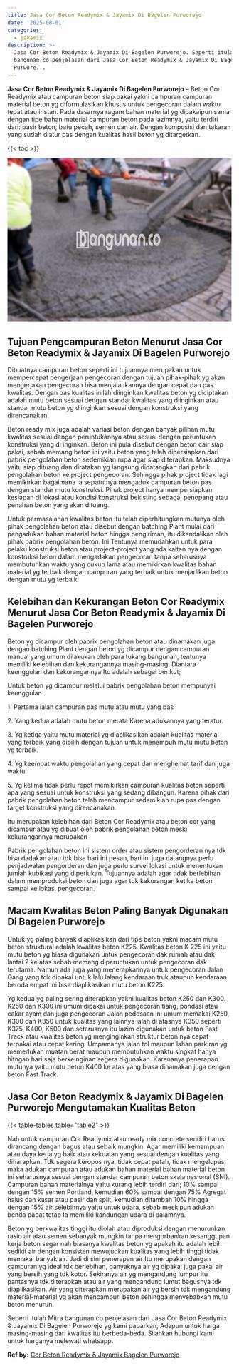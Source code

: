 ```yaml
---
title: Jasa Cor Beton Readymix & Jayamix Di Bagelen Purworejo
date: '2025-08-01'
categories:
  - jayamix
description: >-
  Jasa Cor Beton Readymix & Jayamix Di Bagelen Purworejo. Seperti itulah Mitra
  bangunan.co penjelasan dari Jasa Cor Beton Readymix & Jayamix Di Bagelen
  Purwore...
---
```


**Jasa Cor Beton Readymix & Jayamix Di Bagelen Purworejo** – Beton Cor Readymix atau campuran beton siap pakai yakni campuran campuran material beton yg diformulasikan khusus untuk pengecoran dalam waktu tepat atau instan. Pada dasarnya ragam bahan material yg dipakaipun sama dengan tipe bahan material campuran beton pada lazimnya, yaitu terdiri dari: pasir beton, batu pecah, semen dan air. Dengan komposisi dan takaran yang sudah diatur pas dengan kualitas hasil beton yg ditargetkan.

{{< toc >}}

![Jasa Cor Beton Readymix & Jayamix Di Bagelen Purworejo](/images/jasa-cor-readymix-55.png)

## Tujuan Pengcampuran Beton Menurut Jasa Cor Beton Readymix & Jayamix Di Bagelen Purworejo

Dibuatnya campuran beton seperti ini tujuannya merupakan untuk mempercepat pengerjaan pengecoran dengan tujuan pihak-pihak yg akan mengerjakan pengecoran bisa menjalankannya dengan cepat dan pas kwalitas. Dengan pas kualitas inilah diinginkan kwalitas beton yg diciptakan adalah mutu beton sesuai dengan standar kwalitas yang diinginkan atau standar mutu beton yg diinginkan sesuai dengan konstruksi yang direncanakan.

Beton ready mix juga adalah variasi beton dengan banyak pilihan mutu kwalitas sesuai dengan peruntukannya atau sesuai dengan peruntukan konstruksi yang di inginkan. Beton ini pula disebut dengan beton cair siap pakai, sebab memang beton ini yaitu beton yang telah dipersiapkan dari pabrik pengolahan beton sedemikian rupa agar siap diterapkan. Maksudnya yaitu siap dituang dan diratakan yg langsung didatangkan dari pabrik pengolahan beton ke project pengecoran. Sehingga pihak project tidak lagi memikirkan bagaimana ia sepatutnya mengaduk campuran beton pas dengan standar mutu konstruksi. Pihak project hanya mempersiapkan kesiapan di lokasi atau kondisi konstruksi bekisting sebagai penopang atau penahan beton yang akan dituang.

Untuk permasalahan kwalitas beton itu telah diperhitungkan mutunya oleh pihak pengolahan beton atau disebut dengan batching Plant mulai dari pengadukan bahan material beton hingga pengiriman, itu dikendalikan oleh pihak pabrik pengolahan beton. Ini Tentunya memudahkan untuk para pelaku konstruksi beton atau project-project yang ada kaitan nya dengan konstruksi beton dalam mengadakan pengecoran tanpa seharusnya membutuhkan waktu yang cukup lama atau memikirkan kwalitas bahan material yg terbaik dengan campuran yang terbaik untuk menjadikan beton dengan mutu yg terbaik.

## Kelebihan dan Kekurangan Beton Cor Readymix Menurut Jasa Cor Beton Readymix & Jayamix Di Bagelen Purworejo

Beton yg dicampur oleh pabrik pengolahan beton atau dinamakan juga dengan batching Plant dengan beton yg dicampur dengan campuran manual yang umum dilakukan oleh para tukang bangunan, tentunya memiliki kelebihan dan kekurangannya masing-masing. Diantara keunggulan dan kekurangannya Itu adalah sebagai berikut;

Untuk beton yg dicampur melalui pabrik pengolahan beton mempunyai keunggulan

1\. Pertama ialah campuran pas mutu atau mutu yang pas

2\. Yang kedua adalah mutu beton merata Karena adukannya yang teratur.

3\. Yg ketiga yaitu mutu material yg diaplikasikan adalah kualitas material yang terbaik yang dipilih dengan tujuan untuk menempuh mutu mutu beton yg terbaik.

4\. Yg keempat waktu pengolahan yang cepat dan menghemat tarif dan juga waktu.

5\. Yg kelima tidak perlu repot memikirkan campuran kualitas beton seperti apa yang sesuai untuk konstruksi yang sedang dibangun. Karena pihak dari pabrik pengolahan beton telah mencampur sedemikian rupa pas dengan target konstruksi yang direncanakan.

Itu merupakan kelebihan dari Beton Cor Readymix atau beton cor yang dicampur atau yg dibuat oleh pabrik pengolahan beton meski kekurangannya merupakan

Pabrik pengolahan beton ini sistem order atau sistem pengorderan nya tdk bisa dadakan atau tdk bisa hari ini pesan, hari ini juga datangnya perlu penjadwalan pengorderan dan juga perlu survei lokasi untuk menentukan jumlah kubikasi yang diperlukan. Tujuannya adalah agar tidak berlebihan dalam memproduksi beton dan juga agar tdk kekurangan ketika beton sampai ke lokasi pengecoran.

## Macam Kwalitas Beton Paling Banyak Digunakan Di Bagelen Purworejo

Untuk yg paling banyak diaplikasikan dari tipe beton yakni macam mutu beton struktural adalah kwalitas beton K225. Kwalitas beton K 225 ini yaitu mutu beton yg biasa digunakan untuk pengecoran dak rumah atau dak lantai 2 ke atas sebab memang diperuntukan untuk pengecoran dak terutama. Namun ada juga yang menerapkannya untuk pengecoran Jalan Gang yang tdk dipakai untuk lalu lalang kendaraan truk ataupun kendaraan beroda empat ini bisa diaplikasikan mutu beton K225.

Yg kedua yg paling sering diterapkan yakni kualitas beton K250 dan K300. K250 dan K300 ini umum dipakai untuk pengecoran tiang, pondasi atau cakar ayam dan juga pengecoran Jalan pedesaan ini umum memakai K250, K300 dan K350 untuk kualitas yang lainnya ialah di atasnya K350 seperti K375, K400, K500 dan seterusnya itu lazim digunakan untuk beton Fast Track atau kwalitas beton yg menginginkan struktur beton nya cepat terpakai atau cepat kering. Umpamanya jalan tol maupun lahan parkiran yg memerlukan muatan berat maupun membutuhkan waktu singkat hanya hitngan hari saja berkeinginan segera digunakan. Karenanya penerapan mutunya yaitu mutu beton K400 ke atas yang biasa dinamakan juga dengan beton Fast Track.

## Jasa Cor Beton Readymix & Jayamix Di Bagelen Purworejo Mengutamakan Kualitas Beton

{{< table-tables table="table2" >}}

Nah untuk campuran Cor Readymix atau ready mix concrete sendiri harus dirancang dengan bagus atau sebaik mungkin. Agar memiliki kemampuan atau daya kerja yg baik atau kekuatan yang sesuai dengan kualitas yang diharapkan. Tdk segera keropos nya, tidak cepat patah, tidak mengelupas, maka adukan campuran atau adukan bahan material bahan material beton ini seharusnya sesuai dengan standar campuran beton skala nasional (SNI). Campuran bahan materialnya yaitu kurang lebih terdiri dari; 10% sampai dengan 15% semen Portland, kemudian 60% sampai dengan 75% Agregat halus dan kasar atau pasir dan split, kemudian ditambah 10% hingga dengan 15% air selebihnya yaitu untuk udara, sebab meskipun adukan benda padat tetap Ia memiliki kandungan udara di dalamnya.

Beton yg berkwalitas tinggi itu diolah atau diproduksi dengan menurunkan rasio air atau semen sebanyak mungkin tanpa mengorbankan kesanggupan kerja beton segar nah biasanya kwalitas beton yg apakah itu adalah lebih sedikit air dengan konsisten mewujudkan kualitas yang lebih tinggi tidak memakai banyak air. Jadi di sini penerapan air Itu merupakan dengan campuran yg ideal tdk berlebihan, banyaknya air yg dipakai juga pakai air yang bersih yang tdk kotor. Sekiranya air yg mengandung lumpur itu pantasnya tdk diterapkan atau air yang mengandung lumut bagusnya tdk diaplikasikan. Air yang diterapkan merupakan air yg bersih tdk mengandung material-material yg akan mencampuri beton sehingga menyebabkan mutu beton menurun.

Seperti itulah Mitra bangunan.co penjelasan dari Jasa Cor Beton Readymix & Jayamix Di Bagelen Purworejo yg kami paparkan, Adapun untuk harga masing-masing dari kwalitas itu berbeda-beda. Silahkan hubungi kami untuk harganya melewati whatsapp.

**Ref by:** [Cor Beton Readymix & Jayamix Bagelen Purworejo](https://id.wikipedia.org/wiki/Cor)
